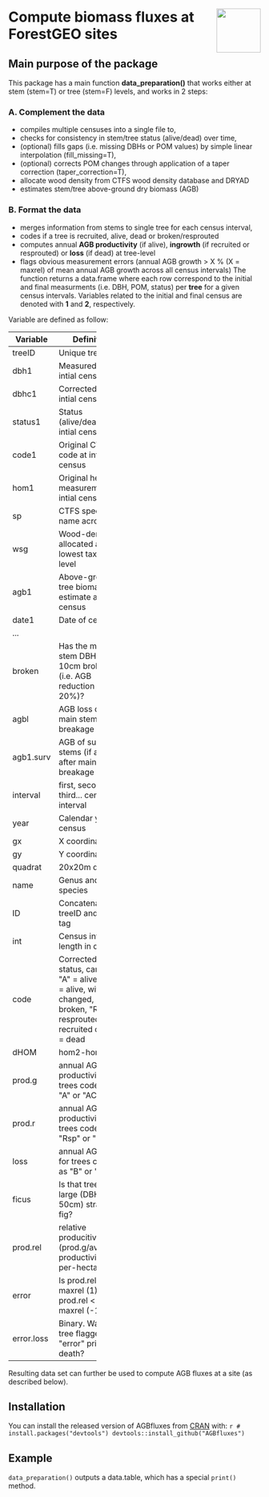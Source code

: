 
<img src="https://i.imgur.com/vTLlhbp.png" align="right" height=88 /> Compute biomass fluxes at ForestGEO sites
===============================================================================================================

<!-- [![lifecycle](https://img.shields.io/badge/lifecycle-experimental-orange.svg)](https://www.tidyverse.org/lifecycle/#experimental) -->
<!-- [![Travis build status](https://travis-ci.org/forestgeo/AGBfluxes.svg?branch=master)](https://travis-ci.org/forestgeo/AGBfluxes) -->
<!-- [![CRAN status](https://www.r-pkg.org/badges/version/AGBfluxes)](https://cran.r-project.org/package=AGBfluxes) -->
<!--  [![Coverage status](https://coveralls.io/repos/github/forestgeo/AGBfluxes/badge.svg)](https://coveralls.io/r/forestgeo/AGBfluxes?branch=master) -->
Main purpose of the package
---------------------------

This package has a main function **data\_preparation()** that works either at stem (stem=T) or tree (stem=F) levels, and works in 2 steps:

### A. Complement the data

-   compiles multiple censuses into a single file to,
-   checks for consistency in stem/tree status (alive/dead) over time,
-   (optional) fills gaps (i.e. missing DBHs or POM values) by simple linear interpolation (fill\_missing=T),
-   (optional) corrects POM changes through application of a taper correction (taper\_correction=T),
-   allocate wood density from CTFS wood density database and DRYAD
-   estimates stem/tree above-ground dry biomass (AGB)

### B. Format the data

-   merges information from stems to single tree for each census interval,
-   codes if a tree is recruited, alive, dead or broken/resprouted
-   computes annual **AGB productivity** (if alive), **ingrowth** (if recruited or resprouted) or **loss** (if dead) at tree-level
-   flags obvious measurement errors (annual AGB growth &gt; X % (X = maxrel) of mean annual AGB growth across all census intervals) The function returns a data.frame where each row correspond to the initial and final measurments (i.e. DBH, POM, status) per **tree** for a given census intervals. Variables related to the initial and final census are denoted with **1** and **2**, respectively.

Variable are defined as follow:

<table style="width:35%;">
<colgroup>
<col width="15%" />
<col width="19%" />
</colgroup>
<thead>
<tr class="header">
<th>Variable</th>
<th>Definition</th>
</tr>
</thead>
<tbody>
<tr class="odd">
<td>treeID</td>
<td>Unique tree ID</td>
</tr>
<tr class="even">
<td>dbh1</td>
<td>Measured dbh at intial census</td>
</tr>
<tr class="odd">
<td>dbhc1</td>
<td>Corrected dbh at intial census</td>
</tr>
<tr class="even">
<td>status1</td>
<td>Status (alive/dead) at intial census</td>
</tr>
<tr class="odd">
<td>code1</td>
<td>Original CTFS code at intial census</td>
</tr>
<tr class="even">
<td>hom1</td>
<td>Original height of measurement at intial census</td>
</tr>
<tr class="odd">
<td>sp</td>
<td>CTFS species name acronym</td>
</tr>
<tr class="even">
<td>wsg</td>
<td>Wood-density allocated at lowest taxonomic level</td>
</tr>
<tr class="odd">
<td>agb1</td>
<td>Above-ground tree biomass estimate at initial census</td>
</tr>
<tr class="even">
<td>date1</td>
<td>Date of census</td>
</tr>
<tr class="odd">
<td>...</td>
<td></td>
</tr>
<tr class="even">
<td>broken</td>
<td>Has the main stem DBH &gt; 10cm broken (i.e. AGB reduction &gt; 20%)?</td>
</tr>
<tr class="odd">
<td>agbl</td>
<td>AGB loss due to main stem breakage</td>
</tr>
<tr class="even">
<td>agb1.surv</td>
<td>AGB of surving stems (if any) after main stem breakage</td>
</tr>
<tr class="odd">
<td>interval</td>
<td>first, second, third... census interval</td>
</tr>
<tr class="even">
<td>year</td>
<td>Calendar year of census</td>
</tr>
<tr class="odd">
<td>gx</td>
<td>X coordinate</td>
</tr>
<tr class="even">
<td>gy</td>
<td>Y coordinate</td>
</tr>
<tr class="odd">
<td>quadrat</td>
<td>20x20m quadrat</td>
</tr>
<tr class="even">
<td>name</td>
<td>Genus and species</td>
</tr>
<tr class="odd">
<td>ID</td>
<td>Concatenation of treeID and stem tag</td>
</tr>
<tr class="even">
<td>int</td>
<td>Census interval length in days</td>
</tr>
<tr class="odd">
<td>code</td>
<td>Corrected tree status, can be: &quot;A&quot; = alive, &quot;AC&quot; = alive, with POM changed, &quot;B&quot; = broken, &quot;Rsp&quot; = resprouted, &quot;R&quot; = recruited or &quot;D&quot; = dead</td>
</tr>
<tr class="even">
<td>dHOM</td>
<td>hom2-hom1</td>
</tr>
<tr class="odd">
<td>prod.g</td>
<td>annual AGB productivity for trees coded as &quot;A&quot; or &quot;AC&quot;</td>
</tr>
<tr class="even">
<td>prod.r</td>
<td>annual AGB productivity for trees coded as &quot;Rsp&quot; or &quot;R&quot;</td>
</tr>
<tr class="odd">
<td>loss</td>
<td>annual AGB loss for trees coded as &quot;B&quot; or &quot;D&quot;</td>
</tr>
<tr class="even">
<td>ficus</td>
<td>Is that tree a large (DBH &gt; 50cm) strangler fig?</td>
</tr>
<tr class="odd">
<td>prod.rel</td>
<td>relative producitivity (prod.g/average-productivity-per-hectare)</td>
</tr>
<tr class="even">
<td>error</td>
<td>Is prod.rel &gt; maxrel (1), or prod.rel &lt; -maxrel (-1)</td>
</tr>
<tr class="odd">
<td>error.loss</td>
<td>Binary. Was that tree flagged as &quot;error&quot; prior to death?</td>
</tr>
</tbody>
</table>

Resulting data set can further be used to compute AGB fluxes at a site (as described below).

Installation
------------

You can install the released version of AGBfluxes from [CRAN](https://CRAN.R-project.org) with: `r # install.packages("devtools") devtools::install_github("AGBfluxes")`

Example
-------

`data_preparation()` outputs a data.table, which has a special `print()` method.
